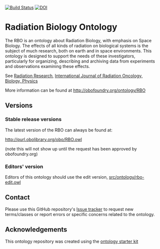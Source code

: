 [![Build Status](https://travis-ci.org/DanBerrios/RBO.svg?branch=master)](https://travis-ci.org/DanBerrios/RBO)
[![DOI](https://zenodo.org/badge/13996/DanBerrios/RBO.svg)](https://zenodo.org/badge/latestdoi/13996/DanBerrios/RBO)

# Radiation Biology Ontology

The RBO is an ontology about Radiation Biology, with emphasis on Space Biology.  The effects of all kinds of radiation on biological systems is the subject of much research, both on earth and in space environments.  This ontology is designed to support the needs of these investigators, particularly for organizing, describing and archiving data from experiments and observations examining these effects.  

See [Radiation Research](https://meridian.allenpress.com/radiation-research), [International Journal of Radiation Oncology, Biology, Physics](https://www.redjournal.org/) 

More information can be found at http://obofoundry.org/ontology/RBO

## Versions

### Stable release versions

The latest version of the RBO can always be found at:

http://purl.obolibrary.org/obo/RBO.owl

(note this will not show up until the request has been approved by obofoundry.org)

### Editors' version

Editors of this ontology should use the edit version, [src/ontology/rbo-edit.owl](src/ontology/rbo-edit.owl)

## Contact

Please use this GitHub repository's [Issue tracker](https://github.com/DanBerrios/RBO/issues) to request new terms/classes or report errors or specific concerns related to the ontology.

## Acknowledgements

This ontology repository was created using the [ontology starter kit](https://github.com/INCATools/ontology-starter-kit)
